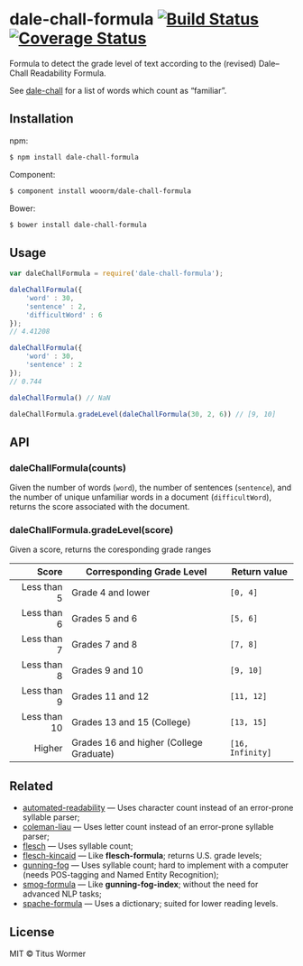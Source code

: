 # dale-chall-formula [![Build Status](https://travis-ci.org/wooorm/dale-chall-formula.svg?branch=master)](https://travis-ci.org/wooorm/dale-chall-formula) [![Coverage Status](https://img.shields.io/coveralls/wooorm/dale-chall-formula.svg)](https://coveralls.io/r/wooorm/dale-chall-formula?branch=master)

Formula to detect the grade level of text according to the (revised) Dale–Chall Readability Formula.

See [dale-chall](https://github.com/wooorm/dale-chall) for a list of words which count as “familiar”.

## Installation

npm:
```sh
$ npm install dale-chall-formula
```

Component:
```sh
$ component install wooorm/dale-chall-formula
```

Bower:
```sh
$ bower install dale-chall-formula
```

## Usage

```js
var daleChallFormula = require('dale-chall-formula');

daleChallFormula({
    'word' : 30,
    'sentence' : 2,
    'difficultWord' : 6
});
// 4.41208

daleChallFormula({
    'word' : 30,
    'sentence' : 2
});
// 0.744

daleChallFormula() // NaN

daleChallFormula.gradeLevel(daleChallFormula(30, 2, 6)) // [9, 10]
```

## API

### daleChallFormula(counts)

Given the number of words (`word`), the number of sentences (`sentence`), and the number of unique unfamiliar words in a document (`difficultWord`), returns the score associated with the document.

### daleChallFormula.gradeLevel(score)

Given a score, returns the coresponding grade ranges

| Score        | Corresponding Grade Level               | Return value     |
| -----------: | --------------------------------------- | ---------------- |
| Less than 5  | Grade 4 and lower                       | `[0, 4]`         |
| Less than 6  | Grades 5 and 6                          | `[5, 6]`         |
| Less than 7  | Grades 7 and 8                          | `[7, 8]`         |
| Less than 8  | Grades 9 and 10                         | `[9, 10]`        |
| Less than 9  | Grades 11 and 12                        | `[11, 12]`       |
| Less than 10 | Grades 13 and 15 (College)              | `[13, 15]`       |
| Higher       | Grades 16 and higher (College Graduate) | `[16, Infinity]` |

## Related

- [automated-readability](https://github.com/wooorm/automated-readability) — Uses character count instead of an error-prone syllable parser;
- [coleman-liau](https://github.com/wooorm/coleman-liau) — Uses letter count instead of an error-prone syllable parser;
- [flesch](https://github.com/wooorm/flesch) — Uses syllable count;
- [flesch-kincaid](https://github.com/wooorm/flesch-kincaid) — Like **flesch-formula**; returns U.S. grade levels;
- [gunning-fog](https://github.com/wooorm/gunning-fog) — Uses syllable count; hard to implement with a computer (needs POS-tagging and Named Entity Recognition);
- [smog-formula](https://github.com/wooorm/smog-formula) — Like **gunning-fog-index**; without the need for advanced NLP tasks;
- [spache-formula](https://github.com/wooorm/spache-formula) — Uses a dictionary; suited for lower reading levels.

## License

MIT © Titus Wormer
